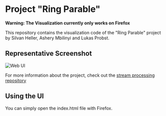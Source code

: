 # Project "Ring Parable"

**Warning: The Visualization currently only works on Firefox**

This repository contains the visualization code of the "Ring Parable" project by Silvan Heller, Ashery Mbilinyi and Lukas Probst.

## Representative Screenshot
![Web UI](screenshot?raw=true "Web UI")

For more information about the project, check out the [stream processing repository](https://github.com/silvanheller/hackathon-scads)

## Using the UI
You can simply open the index.html file with Firefox. 
